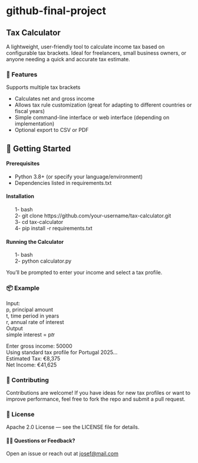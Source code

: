 # github-final-project

## Tax Calculator
A lightweight, user-friendly tool to calculate income tax based on configurable tax brackets. Ideal for freelancers, small business owners, or anyone needing a quick and accurate tax estimate.

 ### 🔧 Features
Supports multiple tax brackets

- Calculates net and gross income
- Allows tax rule customization (great for adapting to different countries or fiscal years)
- Simple command-line interface or web interface (depending on implementation)
- Optional export to CSV or PDF

## 🚀 Getting Started
#### Prerequisites
- Python 3.8+ (or specify your language/environment)
- Dependencies listed in requirements.txt

#### Installation
<ol>
 1- bash<br>
 2- git clone https://github.com/your-username/tax-calculator.git<br>
 3- cd tax-calculator<br>
 4- pip install -r requirements.txt<br>
</ol>


#### Running the Calculator
<ol>
 1- bash<br>
 2- python calculator.py<br>
</ol>

You’ll be prompted to enter your income and select a tax profile.

### 📦 Example

Input:<br>
   p, principal amount<br>
   t, time period in years<br>
   r, annual rate of interest<br>
Output<br>
   simple interest = p*t*r

Enter gross income: 50000 <br>
Using standard tax profile for Portugal 2025...<br>
Estimated Tax: €8,375<br>
Net Income: €41,625

### 🤝 Contributing
Contributions are welcome! If you have ideas for new tax profiles or want to improve performance, feel free to fork the repo and submit a pull request.

### 📝 License
Apache 2.0 License — see the LICENSE file for details.

#### 🙋‍♂️ Questions or Feedback?
Open an issue or reach out at josef@mail.com
